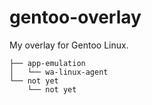 # gentoo-overlay
My overlay for Gentoo Linux.

```
├── app-emulation
│   └── wa-linux-agent
└── not yet
    └── not yet
```
